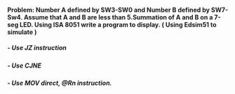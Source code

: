 #### Problem: Number A defined by SW3-SW0 and Number B defined by SW7-Sw4. Assume that A and B are less than 5.Summation of A and B on a 7-seg LED. Using ISA 8051 write a program to display. ( Using Edsim51 to simulate )

##### - Use JZ instruction
##### - Use CJNE 
##### - Use MOV direct, @Rn instruction. 
